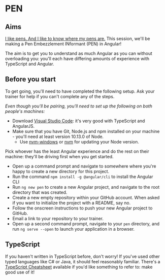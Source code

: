 # PEN

## Aims

[I like pens. And I like to know where my pens are.](https://www.youtube.com/watch?v=prNQrG_M-ZY) This session, we'll be making a Pen Embezzlement INformant (PEN) in Angular!

The aim is to get you to understand as much Angular as you can without overloading you: you'll each have differing amounts of experience with TypeScript and Angular.

## Before you start

To get going, you'll need to have completed the following setup. Ask your trainer for help if you can't complete any of the steps.

*Even though you'll be pairing, you'll need to set up the following on both people's machines:*

  - Download [Visual Studio Code](https://code.visualstudio.com/): it's very good with TypeScript and AngularJS.
  - Make sure that you have Git, Node.js and npm installed on your machine - you'll need at least version 10.13.0 of Node.
      - Use [nvm-windows](https://github.com/coreybutler/nvm-windows) or [nvm](https://github.com/nvm-sh/nvm) for updating your Node version.

Pick whoever has the least Angular experience and do the rest on their machine: they'll be driving first when you get started.

  - Open up a command prompt and navigate to somewhere where you're happy to create a new directory for this project.
  - Run the command `npm install -g @angular/cli` to install the Angular CLI
  - Run `ng new pen` to create a new Angular project, and navigate to the root directory that was created.
  - Create a new empty repository within your GitHub account. When asked if you want to initialize the project with a README, say no.
  - Follow the onscreen instructions to push your new Angular project to GitHub.
  - Email a link to your repository to your trainer.
  - Open up a second command prompt, navigate to your `pen` directory, and run `ng serve --open` to launch your application in a browser.

## TypeScript

If you haven't written in TypeScript before, don't worry! If you've used other typed languages like C# or Java, it should feel reasonably familiar. There's a [TypeScript Cheatsheet](TypescriptCheatsheet.md) available if you'd like something to refer to: make good use of it!